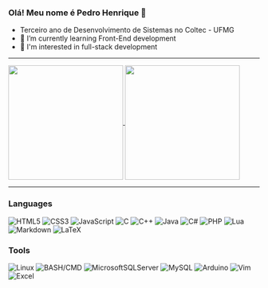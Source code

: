 ### Olá! Meu nome é Pedro Henrique :wave:

- Terceiro ano de Desenvolvimento de Sistemas no Coltec - UFMG
- 🌱 I’m currently learning Front-End development
- 👀 I'm interested in full-stack development

---

<!-- Estatísticas -->
<a href="https://github.com/DevWannabe-dot">
  <img height="230" align="center" src="https://github-readme-devwannabedots-projects.vercel.app/api?username=DevWannabe-dot&show_icons=true&theme=highcontrast&include_all_commits=true&count_private=true&show=discussions_started,discussions_answered&hide=stars&exclude_repo=github-readme" />
</a>
<a href="https://github.com/DevWannabe-dot">
  <img height="230" align="center" src="https://github-readme-devwannabedots-projects.vercel.app/api/top-langs/?username=devwannabe-dot&layout=compact&theme=highcontrast&include_all_commits=true&count_private=true&exclude_repo=github-readme&hide=shaderlab,hlsl" />
</a>

---

<!-- Afinidades -->
### Languages
![HTML5](https://img.shields.io/badge/html5-%23E34F26.svg?style=for-the-badge&logo=html5&logoColor=white)
![CSS3](https://img.shields.io/badge/css3-%231572B6.svg?style=for-the-badge&logo=css3&logoColor=white)
![JavaScript](https://img.shields.io/badge/javascript-%23323330.svg?style=for-the-badge&logo=javascript&logoColor=%23F7DF1E)
![C](https://img.shields.io/badge/c-%2300599C.svg?style=for-the-badge&logo=c&logoColor=white)
![C++](https://img.shields.io/badge/c++-%2300599C.svg?style=for-the-badge&logo=c%2B%2B&logoColor=white)
![Java](https://img.shields.io/badge/Java-ED8B00?style=for-the-badge&logo=openjdk&logoColor=white)
![C#](https://img.shields.io/badge/c%23-%23239120.svg?style=for-the-badge&logo=csharp&logoColor=white)
![PHP](https://img.shields.io/badge/PHP-777BB4?style=for-the-badge&logo=php&logoColor=white)
![Lua](https://img.shields.io/badge/Lua-2C2D72?style=for-the-badge&logo=lua&logoColor=white)
![Markdown](https://img.shields.io/badge/Markdown-000000?style=for-the-badge&logo=markdown&logoColor=white)
![LaTeX](https://img.shields.io/badge/LaTeX-008080?style=for-the-badge&logo=LaTeX&logoColor=white)
### Tools
![Linux](https://img.shields.io/badge/Linux-FCC624?style=for-the-badge&logo=linux&logoColor=black)
![BASH/CMD](https://img.shields.io/badge/Shell_Script-121011?style=for-the-badge&logo=gnu-bash&logoColor=white)
![MicrosoftSQLServer](https://img.shields.io/badge/Microsoft%20SQL%20Server-CC2927?style=for-the-badge&logo=microsoft%20sql%20server&logoColor=white)
![MySQL](https://img.shields.io/badge/mysql-4479A1.svg?style=for-the-badge&logo=mysql&logoColor=white)
![Arduino](https://img.shields.io/badge/Arduino-00979D?style=for-the-badge&logo=Arduino&logoColor=white)
![Vim](https://img.shields.io/badge/VIM-%2311AB00.svg?&style=for-the-badge&logo=vim&logoColor=white)
![Excel](https://img.shields.io/badge/Microsoft_Excel-217346?style=for-the-badge&logo=microsoft-excel&logoColor=white)


<!-- EOF -->
